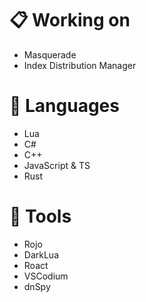 # 📋 Working on
- Masquerade
- Index Distribution Manager

# 📖 Languages
- Lua
- C#
- C++
- JavaScript & TS
- Rust

# 🧰 Tools
- Rojo
- DarkLua
- Roact
- VSCodium
- dnSpy
